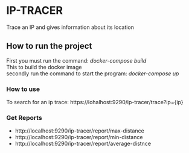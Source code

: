 # IP-TRACER

Trace an IP and gives information about its location

## How to run the project
First you must run the command: *docker-compose build* \
This to build the docker image\
secondly run the command to start the program: *docker-compose up*

### How to use

To search for an ip trace: https://lohalhost:9290/ip-tracer/trace?ip={ip}

### Get Reports
- http://localhost:9290/ip-tracer/report/max-distance
- http://localhost:9290/ip-tracer/report/min-distance
- http://localhost:9290/ip-tracer/report/average-distnce
